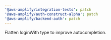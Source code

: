```yaml
---
'@aws-amplify/integration-tests': patch
'@aws-amplify/auth-construct-alpha': patch
'@aws-amplify/backend-auth': patch
---
```


Flatten loginWith type to improve autocompletion.
